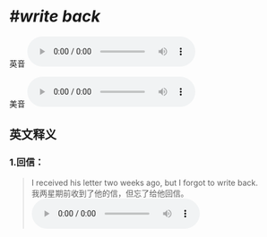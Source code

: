 # ***\#write back*** 
英音
<audio src="./media/write back1_AAC.aac" controls="controls"></audio>

美音
<audio src="./media/write back2_AAC.aac" controls="controls"></audio>



  

英文释义
---
### 1.**回信：**  

 > I received his letter two weeks ago, but I forgot to write back.  
 > 我两星期前收到了他的信，但忘了给他回信。    
<audio src="./media/3-write.aac" controls="controls"></audio>


